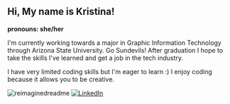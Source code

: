 ## Hi, My name is Kristina!

**pronouns: she/her**

I'm currently working towards a major in Graphic Information Technology through Arizona State University. Go Sundevils! After graduation I hope to take the skills I've learned and get a job in the tech industry. 

I have very limited coding skills but I'm eager to learn :) I enjoy coding because it allows you to be creative. 

<img src="https://myreadme.vercel.app/api/embed/kbillette?panels=userstatistics,toprepositories,toplanguages,commitgraph" alt="reimaginedreadme" />
<a href="https://www.linkedin.com/in/kristina-billette-1172a0267/" target="_blank"><img src="https://img.shields.io/badge/LinkedIn-%230077B5.svg?&style=flat-square&logo=linkedin&logoColor=white" alt="LinkedIn"></a>

